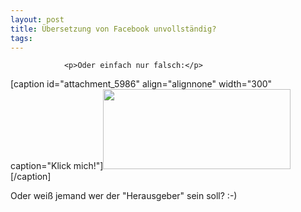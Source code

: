 ```yaml
---
layout: post
title: Übersetzung von Facebook unvollständig?
tags:
---
```



                <p>Oder einfach nur falsch:</p>
<p>[caption id=&quot;attachment_5986&quot; align=&quot;alignnone&quot; width=&quot;300&quot; caption=&quot;Klick mich!&quot;]<a href="/uploads/2010/02/thumb_2010_02_08b.png"><img class="size-medium wp-image-5986" title="thumb_2010_02_08b" src="/uploads/2010/02/thumb_2010_02_08b-300x128.png" alt="" width="300" height="128" /></a>[/caption]</p>
<p>Oder weiß jemand wer der &quot;Herausgeber&quot; sein soll? :-)</p>
